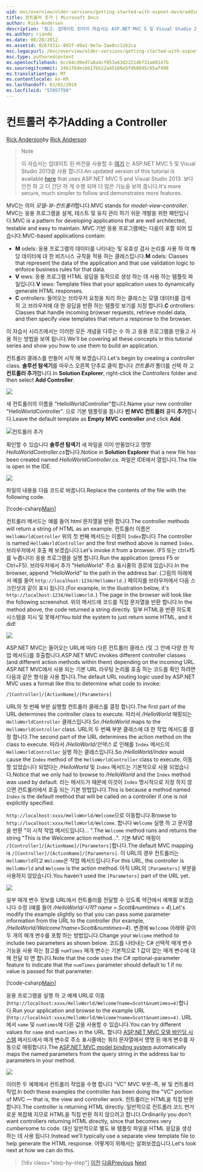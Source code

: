 ```yaml
---
uid: mvc/overview/older-versions/getting-started-with-aspnet-mvc4/adding-a-controller
title: 컨트롤러 추가 | Microsoft Docs
author: Rick-Anderson
description: '참고: 업데이트 된이이 자습서는 ASP.NET MVC 5 및 Visual Studio 2013을 사용 하는 있습니다. 것이 더 안전 하 고 더 간단 하 게 따르고 데모 중...'
ms.author: riande
ms.date: 08/28/2012
ms.assetid: 0267d31c-892f-49a1-9e7a-3ae8cc12b2ca
msc.legacyurl: /mvc/overview/older-versions/getting-started-with-aspnet-mvc4/adding-a-controller
msc.type: authoredcontent
ms.openlocfilehash: 6cc64cd9ed7a8a4cf053a63d22214bf31a80147b
ms.sourcegitcommit: 24b1f6decbb17bb22a45166e5fdb0845c65af498
ms.translationtype: MT
ms.contentlocale: ko-KR
ms.lasthandoff: 03/01/2019
ms.locfileid: "57057750"
---
```

<a name="adding-a-controller"></a><span data-ttu-id="1ce95-104">컨트롤러 추가</span><span class="sxs-lookup"><span data-stu-id="1ce95-104">Adding a Controller</span></span>
====================
<span data-ttu-id="1ce95-105">[Rick Anderson]((https://twitter.com/RickAndMSFT))</span><span class="sxs-lookup"><span data-stu-id="1ce95-105">by [Rick Anderson]((https://twitter.com/RickAndMSFT))</span></span>

> > [!NOTE]
> > <span data-ttu-id="1ce95-106">이 자습서는 업데이트 된 버전을 사용할 수 [여기](../../getting-started/introduction/getting-started.md) 는 ASP.NET MVC 5 및 Visual Studio 2013을 사용 합니다.</span><span class="sxs-lookup"><span data-stu-id="1ce95-106">An updated version of this tutorial is available [here](../../getting-started/introduction/getting-started.md) that uses ASP.NET MVC 5 and Visual Studio 2013.</span></span> <span data-ttu-id="1ce95-107">보다 안전 하 고 더 간단 하 게 수행 되며 더 많은 기능을 보여 줍니다.</span><span class="sxs-lookup"><span data-stu-id="1ce95-107">It's more secure, much simpler to follow and demonstrates more features.</span></span>


<span data-ttu-id="1ce95-108">MVC는 의미 *모델-뷰-컨트롤러*합니다.</span><span class="sxs-lookup"><span data-stu-id="1ce95-108">MVC stands for *model-view-controller*.</span></span> <span data-ttu-id="1ce95-109">MVC는 응용 프로그램을 설계, 테스트 및 유지 관리 하기 쉬운 개발을 위한 패턴입니다.</span><span class="sxs-lookup"><span data-stu-id="1ce95-109">MVC is a pattern for developing applications that are well architected, testable and easy to maintain.</span></span> <span data-ttu-id="1ce95-110">MVC 기반 응용 프로그램에는 다음이 포함 되어 있습니다.</span><span class="sxs-lookup"><span data-stu-id="1ce95-110">MVC-based applications contain:</span></span>

- <span data-ttu-id="1ce95-111">**M** odels: 응용 프로그램의 데이터를 나타내는 및 유효성 검사 논리를 사용 하 여 해당 데이터에 대 한 비즈니스 규칙을 적용 하는 클래스입니다.</span><span class="sxs-lookup"><span data-stu-id="1ce95-111">**M** odels: Classes that represent the data of the application and that use validation logic to enforce business rules for that data.</span></span>
- <span data-ttu-id="1ce95-112">**V** iews: 응용 프로그램 HTML 응답을 동적으로 생성 하는 데 사용 하는 템플릿 파일입니다.</span><span class="sxs-lookup"><span data-stu-id="1ce95-112">**V** iews: Template files that your application uses to dynamically generate HTML responses.</span></span>
- <span data-ttu-id="1ce95-113">**C** ontrollers: 들어오는 브라우저 요청을 처리 하는 클래스는 모델 데이터를 검색 하 고 브라우저에 대 한 응답을 반환 하는 템플릿 보기를 지정 합니다.</span><span class="sxs-lookup"><span data-stu-id="1ce95-113">**C** ontrollers: Classes that handle incoming browser requests, retrieve model data, and then specify view templates that return a response to the browser.</span></span>

<span data-ttu-id="1ce95-114">이 자습서 시리즈에서는 이러한 모든 개념을 다루는 수 하 고 응용 프로그램을 만들고 사용 하는 방법을 보여 됩니다.</span><span class="sxs-lookup"><span data-stu-id="1ce95-114">We'll be covering all these concepts in this tutorial series and show you how to use them to build an application.</span></span>

<span data-ttu-id="1ce95-115">컨트롤러 클래스를 만들어 시작 해 보겠습니다.</span><span class="sxs-lookup"><span data-stu-id="1ce95-115">Let's begin by creating a controller class.</span></span> <span data-ttu-id="1ce95-116">**솔루션 탐색기**를 마우스 오른쪽 단추로 클릭 합니다 *컨트롤러* 폴더를 선택 하 고 **컨트롤러 추가**합니다.</span><span class="sxs-lookup"><span data-stu-id="1ce95-116">In **Solution Explorer**, right-click the *Controllers* folder and then select **Add Controller**.</span></span>

![](adding-a-controller/_static/image1.png)

<span data-ttu-id="1ce95-117">새 컨트롤러의 이름을 &quot;HelloWorldController&quot;합니다.</span><span class="sxs-lookup"><span data-stu-id="1ce95-117">Name your new controller &quot;HelloWorldController&quot;.</span></span> <span data-ttu-id="1ce95-118">으로 기본 템플릿을 둡니다 **빈 MVC 컨트롤러** 클릭 **추가**합니다.</span><span class="sxs-lookup"><span data-stu-id="1ce95-118">Leave the default template as **Empty MVC controller** and click **Add**.</span></span>

![컨트롤러 추가](adding-a-controller/_static/image2.png)

<span data-ttu-id="1ce95-120">확인할 수 있습니다 **솔루션 탐색기** 새 파일을 이미 만들었다고 명명 *HelloWorldController.cs*합니다.</span><span class="sxs-lookup"><span data-stu-id="1ce95-120">Notice in **Solution Explorer** that a new file has been created named *HelloWorldController.cs*.</span></span> <span data-ttu-id="1ce95-121">파일은 IDE에서 열립니다.</span><span class="sxs-lookup"><span data-stu-id="1ce95-121">The file is open in the IDE.</span></span>

![](adding-a-controller/_static/image3.png)

<span data-ttu-id="1ce95-122">파일의 내용을 다음 코드로 바꿉니다.</span><span class="sxs-lookup"><span data-stu-id="1ce95-122">Replace the contents of the file with the following code.</span></span>

[!code-csharp[Main](adding-a-controller/samples/sample1.cs)]

<span data-ttu-id="1ce95-123">컨트롤러 메서드는 예를 들어 html 문자열을 반환 합니다.</span><span class="sxs-lookup"><span data-stu-id="1ce95-123">The controller methods will return a string of HTML as an example.</span></span> <span data-ttu-id="1ce95-124">컨트롤러 이름은 `HelloWorldController` 위의 첫 번째 메서드는 이름이 `Index`합니다.</span><span class="sxs-lookup"><span data-stu-id="1ce95-124">The controller is named `HelloWorldController` and the first method above is named `Index`.</span></span> <span data-ttu-id="1ce95-125">브라우저에서 호출 해 보겠습니다.</span><span class="sxs-lookup"><span data-stu-id="1ce95-125">Let's invoke it from a browser.</span></span> <span data-ttu-id="1ce95-126">(F5 또는 ctrl+f5를 누릅니다) 응용 프로그램을 실행 합니다.</span><span class="sxs-lookup"><span data-stu-id="1ce95-126">Run the application (press F5 or Ctrl+F5).</span></span> <span data-ttu-id="1ce95-127">브라우저에서 추가 &quot;HelloWorld&quot; 주소 표시줄의 경로에 있습니다.</span><span class="sxs-lookup"><span data-stu-id="1ce95-127">In the browser, append &quot;HelloWorld&quot; to the path in the address bar.</span></span> <span data-ttu-id="1ce95-128">(그림의 아래에서 예를 들어 `http://localhost:1234/HelloWorld.`) 페이지를 브라우저에서 다음 스크린샷과 같이 표시 됩니다.</span><span class="sxs-lookup"><span data-stu-id="1ce95-128">(For example, in the illustration below, it's `http://localhost:1234/HelloWorld.`) The page in the browser will look like the following screenshot.</span></span> <span data-ttu-id="1ce95-129">위의 메서드에 코드를 직접 문자열을 반환 합니다.</span><span class="sxs-lookup"><span data-stu-id="1ce95-129">In the method above, the code returned a string directly.</span></span> <span data-ttu-id="1ce95-130">일부 HTML을 반환 하도록 시스템을 지시 및 못해서!</span><span class="sxs-lookup"><span data-stu-id="1ce95-130">You told the system to just return some HTML, and it did!</span></span>

![](adding-a-controller/_static/image4.png)

<span data-ttu-id="1ce95-131">ASP.NET MVC는 들어오는 URL에 따라 다른 컨트롤러 클래스 (및 그 안에 다양 한 작업 메서드)를 호출합니다.</span><span class="sxs-lookup"><span data-stu-id="1ce95-131">ASP.NET MVC invokes different controller classes (and different action methods within them) depending on the incoming URL.</span></span> <span data-ttu-id="1ce95-132">ASP.NET MVC에서 사용 되는 기본 URL 라우팅 논리를 호출 하는 코드를 확인 하려면 다음과 같은 형식을 사용 합니다.</span><span class="sxs-lookup"><span data-stu-id="1ce95-132">The default URL routing logic used by ASP.NET MVC uses a format like this to determine what code to invoke:</span></span>

`/[Controller]/[ActionName]/[Parameters]`

<span data-ttu-id="1ce95-133">URL의 첫 번째 부분 실행할 컨트롤러 클래스를 결정 합니다.</span><span class="sxs-lookup"><span data-stu-id="1ce95-133">The first part of the URL determines the controller class to execute.</span></span> <span data-ttu-id="1ce95-134">따라서 */HelloWorld* 매핑되는 `HelloWorldController` 클래스입니다.</span><span class="sxs-lookup"><span data-stu-id="1ce95-134">So */HelloWorld* maps to the `HelloWorldController` class.</span></span> <span data-ttu-id="1ce95-135">URL의 두 번째 부분 클래스에 대 한 작업 메서드를 결정 합니다.</span><span class="sxs-lookup"><span data-stu-id="1ce95-135">The second part of the URL determines the action method on the class to execute.</span></span> <span data-ttu-id="1ce95-136">따라서 */HelloWorld/인덱스* 로 인해를 `Index` 메서드의 `HelloWorldController` 실행 하는 클래스입니다.</span><span class="sxs-lookup"><span data-stu-id="1ce95-136">So */HelloWorld/Index* would cause the `Index` method of the `HelloWorldController` class to execute.</span></span> <span data-ttu-id="1ce95-137">이동할 있었습니다 되었다는 */HelloWorld* 및 `Index` 메서드는 기본적으로 사용 되었습니다.</span><span class="sxs-lookup"><span data-stu-id="1ce95-137">Notice that we only had to browse to */HelloWorld* and the `Index` method was used by default.</span></span> <span data-ttu-id="1ce95-138">라는 메서드가 때문에 이것이 `Index` 명시적으로 지정 하지 않으면 컨트롤러에서 호출 되는 기본 방법입니다.</span><span class="sxs-lookup"><span data-stu-id="1ce95-138">This is because a method named `Index` is the default method that will be called on a controller if one is not explicitly specified.</span></span>

<span data-ttu-id="1ce95-139">`http://localhost:xxxx/HelloWorld/Welcome`으로 이동합니다.</span><span class="sxs-lookup"><span data-stu-id="1ce95-139">Browse to `http://localhost:xxxx/HelloWorld/Welcome`.</span></span> <span data-ttu-id="1ce95-140">합니다 `Welcome` 실행 하 고 문자열을 반환 &quot;이 시작 작업 메서드입니다... &quot;.</span><span class="sxs-lookup"><span data-stu-id="1ce95-140">The `Welcome` method runs and returns the string &quot;This is the Welcome action method...&quot;.</span></span> <span data-ttu-id="1ce95-141">기본 MVC 매핑이 `/[Controller]/[ActionName]/[Parameters]`합니다.</span><span class="sxs-lookup"><span data-stu-id="1ce95-141">The default MVC mapping is `/[Controller]/[ActionName]/[Parameters]`.</span></span> <span data-ttu-id="1ce95-142">이 URL의 경우 컨트롤러는 `HelloWorld`이고 `Welcome`은 작업 메서드입니다.</span><span class="sxs-lookup"><span data-stu-id="1ce95-142">For this URL, the controller is `HelloWorld` and `Welcome` is the action method.</span></span> <span data-ttu-id="1ce95-143">아직 URL의 `[Parameters]` 부분을 사용하지 않았습니다.</span><span class="sxs-lookup"><span data-stu-id="1ce95-143">You haven't used the `[Parameters]` part of the URL yet.</span></span>

![](adding-a-controller/_static/image5.png)

<span data-ttu-id="1ce95-144">일부 매개 변수 정보를 URL에서 컨트롤러를 전달할 수 있도록 약간에서 예제를 보겠습니다 수정 (예를 들어 */HelloWorld/시작? name = Scott&amp;numtimes = 4*).</span><span class="sxs-lookup"><span data-stu-id="1ce95-144">Let's modify the example slightly so that you can pass some parameter information from the URL to the controller (for example, */HelloWorld/Welcome?name=Scott&amp;numtimes=4*).</span></span> <span data-ttu-id="1ce95-145">변경에 `Welcome` 아래와 같이 두 개의 매개 변수를 포함 하는 방법입니다.</span><span class="sxs-lookup"><span data-stu-id="1ce95-145">Change your `Welcome` method to include two parameters as shown below.</span></span> <span data-ttu-id="1ce95-146">코드를 나타내는 C# 선택적 매개 변수 기능을 사용 하는 참고를 `numTimes` 매개 변수는 기본적으로 1 값이 없는 매개 변수에 대해 전달 되 면 합니다.</span><span class="sxs-lookup"><span data-stu-id="1ce95-146">Note that the code uses the C# optional-parameter feature to indicate that the `numTimes` parameter should default to 1 if no value is passed for that parameter.</span></span>

[!code-csharp[Main](adding-a-controller/samples/sample2.cs)]

<span data-ttu-id="1ce95-147">응용 프로그램을 실행 하 고 예제 URL로 이동 (`http://localhost:xxxx/HelloWorld/Welcome?name=Scott&numtimes=4)`합니다.</span><span class="sxs-lookup"><span data-stu-id="1ce95-147">Run your application and browse to the example URL (`http://localhost:xxxx/HelloWorld/Welcome?name=Scott&numtimes=4)`.</span></span> <span data-ttu-id="1ce95-148">URL에서 `name` 및 `numtimes`에 다른 값을 사용할 수 있습니다.</span><span class="sxs-lookup"><span data-stu-id="1ce95-148">You can try different values for `name` and `numtimes` in the URL.</span></span> <span data-ttu-id="1ce95-149">합니다 [ASP.NET MVC 모델 바인딩 시스템](http://odetocode.com/Blogs/scott/archive/2009/04/27/6-tips-for-asp-net-mvc-model-binding.aspx) 메서드에서 매개 변수로 주소 표시줄에는 쿼리 문자열에서 명명 된 매개 변수를 자동으로 매핑합니다.</span><span class="sxs-lookup"><span data-stu-id="1ce95-149">The [ASP.NET MVC model binding system](http://odetocode.com/Blogs/scott/archive/2009/04/27/6-tips-for-asp-net-mvc-model-binding.aspx) automatically maps the named parameters from the query string in the address bar to parameters in your method.</span></span>

![](adding-a-controller/_static/image6.png)

<span data-ttu-id="1ce95-150">이러한 두 예제에서 컨트롤러 작업을 수행 합니다 &quot;VC&quot; MVC 부분-즉, 뷰 및 컨트롤러 작업.</span><span class="sxs-lookup"><span data-stu-id="1ce95-150">In both these examples the controller has been doing the &quot;VC&quot; portion of MVC — that is, the view and controller work.</span></span> <span data-ttu-id="1ce95-151">컨트롤러는 HTML을 직접 반환합니다.</span><span class="sxs-lookup"><span data-stu-id="1ce95-151">The controller is returning HTML directly.</span></span> <span data-ttu-id="1ce95-152">일반적으로 컨트롤러 코드 번거로운 복잡해 지므로 HTML을 직접 반환 하지 않으려고 합니다.</span><span class="sxs-lookup"><span data-stu-id="1ce95-152">Ordinarily you don't want controllers returning HTML directly, since that becomes very cumbersome to code.</span></span> <span data-ttu-id="1ce95-153">대신 일반적으로 별도 뷰 템플릿 파일을 HTML 응답을 생성 하는 데 사용 됩니다.</span><span class="sxs-lookup"><span data-stu-id="1ce95-153">Instead we'll typically use a separate view template file to help generate the HTML response.</span></span> <span data-ttu-id="1ce95-154">어떻게이 위해서는 살펴보겠습니다.</span><span class="sxs-lookup"><span data-stu-id="1ce95-154">Let's look next at how we can do this.</span></span>

> [!div class="step-by-step"]
> <span data-ttu-id="1ce95-155">[이전](intro-to-aspnet-mvc-4.md)
> [다음](adding-a-view.md)</span><span class="sxs-lookup"><span data-stu-id="1ce95-155">[Previous](intro-to-aspnet-mvc-4.md)
[Next](adding-a-view.md)</span></span>
